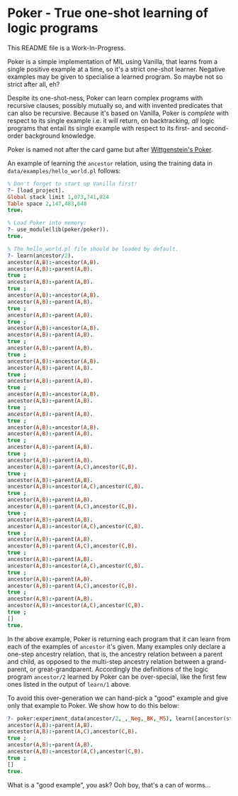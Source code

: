 Poker - True one-shot learning of logic programs
================================================

This README file is a Work-In-Progress.

Poker is a simple implementation of MIL using Vanilla, that learns from a
single positive example at a time, so it's a strict one-shot learner. Negative
examples may be given to specialise a learned program. So maybe not so strict
after all, eh?

Despite its one-shot-ness, Poker can learn complex programs with recursive
clauses, possibly mutually so, and with invented predicates that can also be
recursive. Because it's based on Vanilla, Poker is _complete_ with respect to
its single example i.e. it will return, on backtracking, _all_ logic programs
that entail its single example with respect to its first- and second-order
background knowledge.

Poker is named not after the card game but after [Wittgenstein's
Poker](https://en.wikipedia.org/wiki/Wittgenstein%27s_Poker).

An example of learning the `ancestor` relation, using the training data in
`data/examples/hello_world.pl` follows:

```prolog
% Don't forget to start up Vanilla first!
?- [load_project].
Global stack limit 1,073,741,824
Table space 2,147,483,648
true.

% Load Poker into memory:
?- use_module(lib(poker/poker)).
true.

% The hello_world.pl file should be loaded by default.
?- learn(ancestor/2).
ancestor(A,B):-ancestor(A,B).
ancestor(A,B):-parent(A,B).
true ;
ancestor(A,B):-parent(A,B).
true ;
ancestor(A,B):-ancestor(A,B).
ancestor(A,B):-parent(A,B).
true ;
ancestor(A,B):-parent(A,B).
true ;
ancestor(A,B):-ancestor(A,B).
ancestor(A,B):-parent(A,B).
true ;
ancestor(A,B):-parent(A,B).
true ;
ancestor(A,B):-ancestor(A,B).
ancestor(A,B):-parent(A,B).
true ;
ancestor(A,B):-parent(A,B).
true ;
ancestor(A,B):-ancestor(A,B).
ancestor(A,B):-parent(A,B).
true ;
ancestor(A,B):-parent(A,B).
true ;
ancestor(A,B):-ancestor(A,B).
ancestor(A,B):-parent(A,B).
true ;
ancestor(A,B):-parent(A,B).
true ;
ancestor(A,B):-parent(A,B).
ancestor(A,B):-parent(A,C),ancestor(C,B).
true ;
ancestor(A,B):-parent(A,B).
ancestor(A,B):-ancestor(A,C),ancestor(C,B).
true ;
ancestor(A,B):-parent(A,B).
ancestor(A,B):-parent(A,C),ancestor(C,B).
true ;
ancestor(A,B):-parent(A,B).
ancestor(A,B):-ancestor(A,C),ancestor(C,B).
true ;
ancestor(A,B):-parent(A,B).
ancestor(A,B):-parent(A,C),ancestor(C,B).
true ;
ancestor(A,B):-parent(A,B).
ancestor(A,B):-ancestor(A,C),ancestor(C,B).
true ;
ancestor(A,B):-parent(A,B).
ancestor(A,B):-parent(A,C),ancestor(C,B).
true ;
ancestor(A,B):-parent(A,B).
ancestor(A,B):-ancestor(A,C),ancestor(C,B).
true ;
[]
true.
```

In the above example, Poker is returning each program that it can learn from
each of the examples of `ancestor` it's given. Many examples only declare a
one-step ancestry relation, that is, the ancestry relation between a parent and
child, as opposed to the multi-step ancestry relation between a grand-parent, or
great-grandparent. Accordingly the definitions of the logic program `ancestor/2`
learned by Poker can be over-special, like the first few ones listed in the
output of `learn/1` above.

To avoid this over-generation we can hand-pick a "good" example and give only
that example to Poker. We show how to do this below:

```prolog
?- poker:experiment_data(ancestor/2,_,_Neg,_BK,_MS), learn([ancestor(stathis,stassa)],_Neg,_BK,_MS,_Ps), auxiliaries:print_clauses(_Ps).
ancestor(A,B):-parent(A,B).
ancestor(A,B):-parent(A,C),ancestor(C,B).
true ;
ancestor(A,B):-parent(A,B).
ancestor(A,B):-ancestor(A,C),ancestor(C,B).
true ;
[]
true.
```

What is a "good example", you ask? Ooh boy, that's a can of worms...
